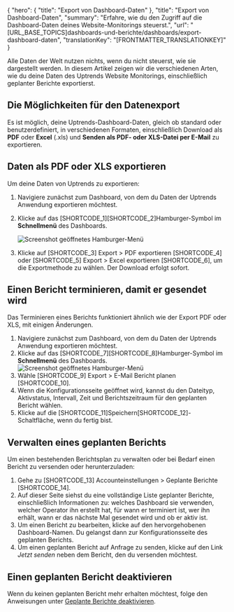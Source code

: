 {
  "hero": {
    "title": "Export von Dashboard-Daten"
  },
  "title": "Export von Dashboard-Daten",
  "summary": "Erfahre, wie du den Zugriff auf die Dashboard-Daten deines Website-Monitorings steuerst.",
  "url": "[URL_BASE_TOPICS]dashboards-und-berichte/dashboards/export-dashboard-daten",
  "translationKey": "[FRONTMATTER_TRANSLATIONKEY]"
}

Alle Daten der Welt nutzen nichts, wenn du nicht steuerst, wie sie dargestellt werden. In diesem Artikel zeigen wir die verschiedenen Arten, wie du deine Daten des Uptrends Website Monitorings, einschließlich geplanter Berichte exportierst.

## Die Möglichkeiten für den Datenexport

Es ist möglich, deine Uptrends-Dashboard-Daten, gleich ob standard oder benutzerdefiniert, in verschiedenen Formaten, einschließlich Download als **PDF** oder **Excel** (.xls) und **Senden als PDF- oder XLS-Datei per E-Mail** zu exportieren.

## Daten als PDF oder XLS exportieren

Um deine Daten von Uptrends zu exportieren:

1. Navigiere zunächst zum Dashboard, von dem du Daten der Uptrends Anwendung exportieren möchtest.
2. Klicke auf das [SHORTCODE_1][SHORTCODE_2]Hamburger-Symbol im **Schnellmenü** des Dashboards.

   ![Screenshot geöffnetes Hamburger-Menü]([LINK_URL_1])

3. Klicke auf [SHORTCODE_3] Export > PDF exportieren [SHORTCODE_4] oder [SHORTCODE_5] Export > Excel exportieren [SHORTCODE_6], um die Exportmethode zu wählen. Der Download erfolgt sofort.

## Einen Bericht terminieren, damit er gesendet wird

Das Terminieren eines Berichts funktioniert ähnlich wie der Export PDF oder XLS, mit einigen Änderungen.

1. Navigiere zunächst zum Dashboard, von dem du Daten der Uptrends Anwendung exportieren möchtest.
2. Klicke auf das [SHORTCODE_7][SHORTCODE_8]Hamburger-Symbol im **Schnellmenü** des Dashboards.
![Screenshot geöffnetes Hamburger-Menü]([LINK_URL_2])
3. Wähle [SHORTCODE_9] Export > E-Mail Bericht planen [SHORTCODE_10].
4. Wenn die Konfigurationsseite geöffnet wird, kannst du den Dateityp, Aktivstatus, Intervall, Zeit und Berichtszeitraum für den geplanten Bericht wählen.
5. Klicke auf die [SHORTCODE_11]Speichern[SHORTCODE_12]-Schaltfläche, wenn du fertig bist.

## Verwalten eines geplanten Berichts

Um einen bestehenden Berichtsplan zu verwalten oder bei Bedarf einen Bericht zu versenden oder herunterzuladen:

1. Gehe zu [SHORTCODE_13] Accounteinstellungen > Geplante Berichte [SHORTCODE_14].
2. Auf dieser Seite siehst du eine vollständige Liste geplanter Berichte, einschließlich Informationen zu: welches Dashboard sie verwenden, welcher Operator ihn erstellt hat, für wann er terminiert ist, wer ihn erhält, wann er das nächste Mal gesendet wird und ob er aktiv ist.
3. Um einen Bericht zu bearbeiten, klicke auf den hervorgehobenen Dashboard-Namen. Du gelangst dann zur Konfigurationsseite des geplanten Berichts.
4. Um einen geplanten Bericht auf Anfrage zu senden, klicke auf den Link *Jetzt senden* neben dem Bericht, den du versenden möchtest.

## Einen geplanten Bericht deaktivieren

Wenn du keinen geplanten Bericht mehr erhalten möchtest, folge den Anweisungen unter [Geplante Berichte deaktivieren]([LINK_URL_3]).
